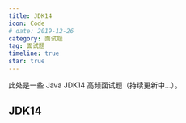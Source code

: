 ```yaml
---
title: JDK14
icon: Code
# date: 2019-12-26
category: 面试题
tag: 面试题
timeline: true
star: true
---
```


此处是一些 Java JDK14 高频面试题（持续更新中...）。

<!-- more -->

## JDK14
